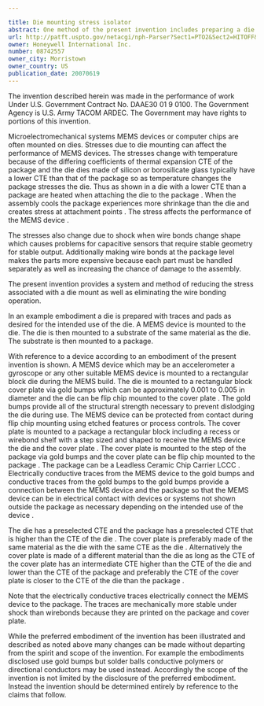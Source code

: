 ```yaml
---

title: Die mounting stress isolator
abstract: One method of the present invention includes preparing a die with traces and pads as desired for the intended use of the die. A MEMS device is mounted to the die. The die is then mounted to a substrate of the same material as the die. The substrate is then mounted to a package. The die and/or the substrate may be flip-chip mounted.
url: http://patft.uspto.gov/netacgi/nph-Parser?Sect1=PTO2&Sect2=HITOFF&p=1&u=%2Fnetahtml%2FPTO%2Fsearch-adv.htm&r=1&f=G&l=50&d=PALL&S1=08742557&OS=08742557&RS=08742557
owner: Honeywell International Inc.
number: 08742557
owner_city: Morristown
owner_country: US
publication_date: 20070619
---
```

The invention described herein was made in the performance of work Under U.S. Government Contract No. DAAE30 01 9 0100. The Government Agency is U.S. Army TACOM ARDEC. The Government may have rights to portions of this invention.

Microelectromechanical systems MEMS devices or computer chips are often mounted on dies. Stresses due to die mounting can affect the performance of MEMS devices. The stresses change with temperature because of the differing coefficients of thermal expansion CTE of the package and the die dies made of silicon or borosilicate glass typically have a lower CTE than that of the package so as temperature changes the package stresses the die. Thus as shown in a die with a lower CTE than a package are heated when attaching the die to the package . When the assembly cools the package experiences more shrinkage than the die and creates stress at attachment points . The stress affects the performance of the MEMS device .

The stresses also change due to shock when wire bonds change shape which causes problems for capacitive sensors that require stable geometry for stable output. Additionally making wire bonds at the package level makes the parts more expensive because each part must be handled separately as well as increasing the chance of damage to the assembly.

The present invention provides a system and method of reducing the stress associated with a die mount as well as eliminating the wire bonding operation.

In an example embodiment a die is prepared with traces and pads as desired for the intended use of the die. A MEMS device is mounted to the die. The die is then mounted to a substrate of the same material as the die. The substrate is then mounted to a package.

With reference to a device according to an embodiment of the present invention is shown. A MEMS device which may be an accelerometer a gyroscope or any other suitable MEMS device is mounted to a rectangular block die during the MEMS build. The die is mounted to a rectangular block cover plate via gold bumps which can be approximately 0.001 to 0.005 in diameter and the die can be flip chip mounted to the cover plate . The gold bumps provide all of the structural strength necessary to prevent dislodging the die during use. The MEMS device can be protected from contact during flip chip mounting using etched features or process controls. The cover plate is mounted to a package a rectangular block including a recess or wirebond shelf with a step sized and shaped to receive the MEMS device the die and the cover plate . The cover plate is mounted to the step of the package via gold bumps and the cover plate can be flip chip mounted to the package . The package can be a Leadless Ceramic Chip Carrier LCCC . Electrically conductive traces from the MEMS device to the gold bumps and conductive traces from the gold bumps to the gold bumps provide a connection between the MEMS device and the package so that the MEMS device can be in electrical contact with devices or systems not shown outside the package as necessary depending on the intended use of the device .

The die has a preselected CTE and the package has a preselected CTE that is higher than the CTE of the die . The cover plate is preferably made of the same material as the die with the same CTE as the die . Alternatively the cover plate is made of a different material than the die as long as the CTE of the cover plate has an intermediate CTE higher than the CTE of the die and lower than the CTE of the package and preferably the CTE of the cover plate is closer to the CTE of the die than the package .

Note that the electrically conductive traces electrically connect the MEMS device to the package. The traces are mechanically more stable under shock than wirebonds because they are printed on the package and cover plate.

While the preferred embodiment of the invention has been illustrated and described as noted above many changes can be made without departing from the spirit and scope of the invention. For example the embodiments disclosed use gold bumps but solder balls conductive polymers or directional conductors may be used instead. Accordingly the scope of the invention is not limited by the disclosure of the preferred embodiment. Instead the invention should be determined entirely by reference to the claims that follow.

